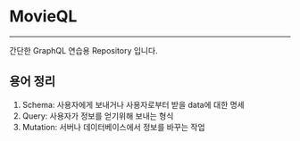 <h1>MovieQL</h1>
<hr>
간단한 GraphQL 연습용 Repository 입니다.<br>
<h2>용어 정리</h2>
<ol>
    <li>Schema: 사용자에게 보내거나 사용자로부터 받을 data에 대한 명세</li>
    <li>Query: 사용자가 정보를 얻기위해 보내는 형식</li>
    <li>Mutation: 서버나 데이터베이스에서 정보를 바꾸는 작업</li>
</ol>
